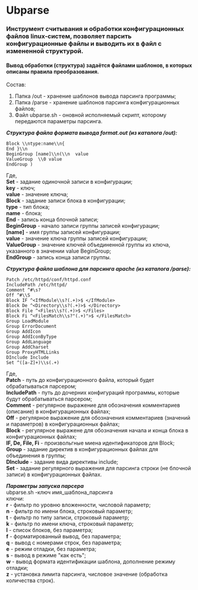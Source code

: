 # Ubparse

### Инструмент считывания и обработки конфигурационных файлов linux-систем, позволяет парсить конфигурационные файлы и выводить их в файл с измененной структурой.
#### Вывод обработки (структура) задаётся файлами шаблонов, в которых описаны правила преобразования.

Состав:
1. Папка /out - хранение шаблонов вывода парсинга программы;
2. Папка /parse - хранение шаблонов парсинга конфигурационных файлов;
3. Файл ubparse.sh - оновной исполняемый скрипт, которому передаются параметры парсинга.

***Структура файла формата вывода format.out (из каталога /out):***

```Set key = value  
Block \\ntype:name\\n{  
End }\\n  
BeginGroup [name]\\n(\\n  value  
ValueGroup 	\\0 value  
EndGroup )  
```
Где,  
**Set** - задание одиночной записи в конфигурации;  
**key** - ключ;  
**value** - значение ключа;  
**Block** - задание записи блока в конфигурации;  
**type** - тип блока;  
**name** - блока;  
**End** - запись конца блочной записи;  
**BeginGroup** - начало записи группы записей конфигурации;  
**[name]** - имя группы записей конфигурации;  
**value** - значение ключа группы записей конфигурации;  
**ValueGroup** - значение ключей объединенной группы из ключа, указанного в значении value BeginGroup;  
**EndGroup** - запись конца записи группы.  

***Структура файла шаблона для парсинга apache (из каталога /parse):***  
```
Patch /etc/httpd/conf/httpd.conf  
IncludePath /etc/httpd/  
Comment ^#\s?  
Off ^#\\S  
Block IF ^<IfModule\\s?(.+)>$ </IfModule>  
Block De ^<Directory\\s?(.+)>$ </Directory>  
Block File ^<Files\\s?(.+)>$ </Files>  
Block Fi ^<FilesMatch\\s?"(.+)">$ </FilesMatch>  
Group LoadModule  
Group ErrorDocument  
Group AddIcon  
Group AddIconByType  
Group AddLanguage  
Group AddCharset  
Group ProxyHTMLLinks  
DInclude Include  
Set ^([a-Z]+)\\s(.+)  
```
Где,  
**Patch** - путь до конфигурационного файла, который будет обрабатываться парсером;  
**IncludePath** - путь до дочерних конфигураций программы, которые будут обрабатываться парсером;  
**Comment** - регулярное выражение для обозначения комментариев (описание) в конфигурационных файлах;  
**Off** - регулярное выражение для обозначения комментариев (значений и параметров) в конфигурационных файлах;  
**Block** - регулярное выражене для обозначения начала и конца блока в конфигурационных файлах;  
**IF, De, File, Fi** - произвольгные миена идентификаторов для Block;  
**Group** - задание директив в конфигурационных файлах для объединения в группы;  
**DInclude** - задание вида директивы include;  
**Set** - задание регулярного выражения для парсинга строки (не блочной записи) в конфигурационных файлах.  

***Параметры запуска парсера***  
ubparse.sh -ключ имя_шаблона_парсинга  
ключи:  
**r** - фильтр по уровню вложенности, числовой параметр;  
**n** - фильтр по имени блока, строковый параметр;  
**t** - фильтр по типу записи, строковый параметр;  
**k** - фильтр по имени ключа, строковый параметр;  
**l** - список блоков, без параметра;  
**f** - форматированный вывод, без параметра;  
**q** - вывод с номерами строк, без параметра;  
**e** - режим отладки, без параметра;  
**s** - вывод в режиме "как есть";  
**w** - вывод формата идентификации шаблона, дополнение режиму отладки;  
**z** - установка лимита парсинга, числовое значение (обработка количества строк).  
